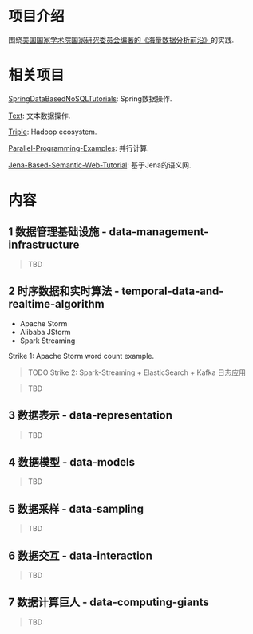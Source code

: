 # 项目介绍

围绕[美国国家学术院国家研究委员会编著的《海量数据分析前沿》](https://www.amazon.cn/gp/product/B00X52U9P6/ref=oh_aui_detailpage_o09_s00?ie=UTF8&psc=1)的实践.


# 相关项目

[SpringDataBasedNoSQLTutorials](https://github.com/zhoujiagen/SpringDataBasedNoSQLTutorials): Spring数据操作.


[Text](https://github.com/zhoujiagen/Text): 文本数据操作.


[Triple](https://github.com/zhoujiagen/Triple): Hadoop ecosystem.


[Parallel-Programming-Examples](https://github.com/zhoujiagen/Parallel-Programming-Examples): 并行计算.


[Jena-Based-Semantic-Web-Tutorial](https://github.com/zhoujiagen/Jena-Based-Semantic-Web-Tutorial): 基于Jena的语义网.


# 内容


## 1 数据管理基础设施 - data-management-infrastructure

> TBD

## 2 时序数据和实时算法 - temporal-data-and-realtime-algorithm
+ Apache Storm
+ Alibaba JStorm
+ Spark Streaming

Strike 1: Apache Storm word count example.

> TODO Strike 2: Spark-Streaming + ElasticSearch + Kafka 日志应用

> TBD

## 3 数据表示 - data-representation

> TBD

## 4 数据模型 - data-models

> TBD

## 5 数据采样 - data-sampling

> TBD

## 6 数据交互 - data-interaction

> TBD

## 7 数据计算巨人 - data-computing-giants

> TBD
